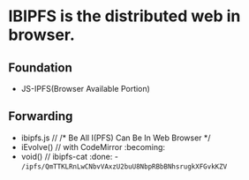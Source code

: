 # IBIPFS is the distributed web in browser.

## Foundation

- JS-IPFS(Browser Available Portion)

## Forwarding

- ibipfs.js // /* Be All I(PFS) Can Be In Web Browser */
- iEvolve() // with CodeMirror :becoming:
- void() // ibipfs-cat :done: - `/ipfs/QmTTKLRnLwCNbvVAxzU2buU8NbpRBbBNhsrugkXFGvkKZV`